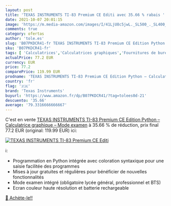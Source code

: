 ```yaml
---
layout: post
title: 'TEXAS INSTRUMENTS TI-83 Premium CE Editi avec 35.66 % rabais '
date: 2021-10-07 20:01:15
image: 'https://m.media-amazon.com/images/I/41LjU8c5jwL._SL500_._SL400_.jpg'
comments: true
category: ofertas
author: 'tole.es'
slug: 'B07PKDCR41-fr TEXAS INSTRUMENTS TI-83 Premium CE Edition Python –...'
sku: 'B07PKDCR41-fr'
tags: [ 'Calculatrices','Calculatrices graphiques','Fournitures de bureau','Fournitures électroniques','texas instruments', ]
actualPrice: 77.2 EUR
currency: EUR
price: 77.2
comparePrice: 119.99 EUR
prodname: 'TEXAS INSTRUMENTS TI-83 Premium CE Edition Python – Calculatrice graphique – Mode examen'
country: 'fr'
flag: '🇫🇷'
brand: 'Texas Instruments'
buyurl: 'https://www.amazon.fr/dp/B07PKDCR41/?tag=tolees0d-21'
descuento: '35.66'
average: '79.3316666666667'
---
```


C'est en vente [TEXAS INSTRUMENTS TI-83 Premium CE Edition Python – Calculatrice graphique – Mode examen](https://www.amazon.fr/dp/B07PKDCR41/?tag=tolees0d-21)  à  35.66 % de réduction, prix final  77.2 EUR (original: 119.99 EUR) ici:

[![TEXAS INSTRUMENTS TI-83 Premium CE Editi](https://m.media-amazon.com/images/I/41LjU8c5jwL._SL500_._SL400_.jpg)](https://www.amazon.fr/dp/B07PKDCR41/?tag=tolees0d-21)

ℹ️:

- Programmation en Python intégrée avec coloration syntaxique pour une saisie facilitée des programmes
- Mises à jour gratuites et régulières pour bénéficier de nouvelles fonctionnalités
- Mode examen intégré (obligatoire lycée général, professionnel et BTS)
- Ecran couleur haute résolution et batterie rechargeable

[🛒 Achète-le!!](https://www.amazon.fr/dp/B07PKDCR41/?tag=tolees0d-21)
